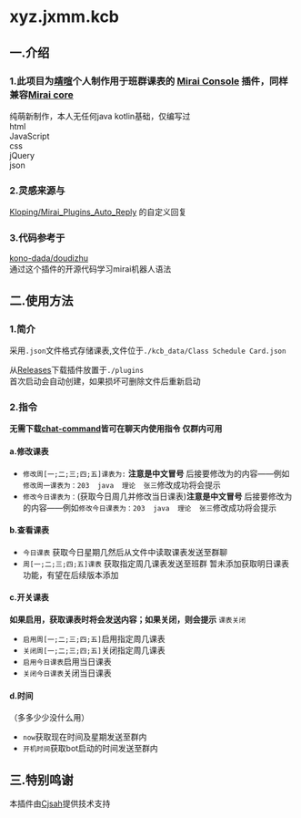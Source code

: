 # xyz.jxmm.kcb

## 一.介绍

### 1.此项目为[靖暄](https://wpa.qq.com/msgrd?uin=1250838250)个人制作用于班群课表的 [Mirai Console](https://github.com/mamoe/mirai-console) 插件，同样兼容[Mirai core](https://github.com/sonder-joker/mirai-compose)

纯萌新制作，本人无任何java  kotlin基础，仅编写过  
html  
JavaScript  
css  
jQuery  
json

[//]: # (### 2.模板使用来自)

[//]: # ()
[//]: # ([Mirai Console]&#40;https://github.com/mamoe/mirai-console&#41; 插件模板, 使用 Kotlin + Gradle.)

[//]: # ()
[//]: # ([如何使用]&#40;https://github.com/project-mirai/how-to-use-plugin-template&#41;)
### 2.灵感来源与
[Kloping/Mirai_Plugins_Auto_Reply](https://github.com/Kloping/Mirai_Plugins_Auto_Reply)
的自定义回复

### 3.代码参考于
[kono-dada/doudizhu](https://github.com/kono-dada/doudizhu)  
通过这个插件的开源代码学习mirai机器人语法

## 二.使用方法

### 1.简介


采用`.json`文件格式存储课表,文件位于`./kcb_data/Class Schedule Card.json`

从[Releases](https://github.com/jxmm52547/kcb/releases)下载插件放置于`./plugins`  
首次启动会自动创建，如果损坏可删除文件后重新启动

### 2.指令
**无需下载[chat-command](https://github.com/project-mirai/chat-command)皆可在聊天内使用指令
仅群内可用**

#### a.修改课表
* `修改周[一;二;三;四;五]课表为:` **注意是中文冒号**  后接要修改为的内容——例如`修改周一课表为：203  java  理论  张三`修改成功将会提示
* `修改今日课表为：`(获取今日周几并修改当日课表)**注意是中文冒号**    后接要修改为的内容——例如`修改今日课表为：203  java  理论  张三`修改成功将会提示
#### b.查看课表
* `今日课表`  获取今日星期几然后从文件中读取课表发送至群聊  
* `周[一;二;三;四;五]课表`  获取指定周几课表发送至班群
暂未添加获取明日课表功能，有望在后续版本添加
#### c.开关课表
**如果启用，获取课表时将会发送内容；如果关闭，则会提示** `课表关闭`
* `启用周[一;二;三;四;五]`启用指定周几课表
* `关闭周[一;二;三;四;五]`关闭指定周几课表
* `启用今日课表`启用当日课表
* `关闭今日课表`关闭当日课表
#### d.时间   
（多多少少没什么用）
* `now`获取现在时间及星期发送至群内
* `开机时间`获取bot启动的时间发送至群内

## 三.特别鸣谢
本插件由[Cjsah](https://github.com/Cjsah)提供技术支持